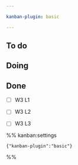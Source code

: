 ```yaml
---

kanban-plugin: basic

---
```


## To do



## Doing



## Done

- [ ] W3 L1
- [ ] W3 L2
- [ ] W3 L3




%% kanban:settings
```
{"kanban-plugin":"basic"}
```
%%